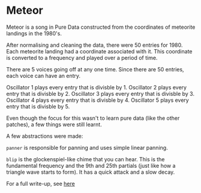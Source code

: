 # Meteor

Meteor is a song in Pure Data constructed from the coordinates of meteorite
landings in the 1980's.

After normalising and cleaning the data, there were 50 entries for 1980. Each
meteorite landing had a coordinate associated with it. This coordinate is
converted to a frequency and played over a period of time.

There are 5 voices going off at any one time. Since there are 50 entries, each
voice can have an entry.

Oscillator 1 plays every entry that is divisble by 1.
Oscillator 2 plays every entry that is divisble by 2.
Oscillator 3 plays every entry that is divisble by 3.
Oscillator 4 plays every entry that is divisble by 4.
Oscillator 5 plays every entry that is divisble by 5.

Even though the focus for this wasn't to learn pure data (like the other patches), a few things were still learnt.

A few abstractions were made:

`panner` is responsible for panning and uses simple linear panning.

`blip` is the glockenspiel-like chime that you can hear. This is the fundamental
frequency and the 9th and 25th partials (just like how a triangle wave starts to
form). It has a quick attack and a slow decay.

For a full write-up, see
[here](https://github.com/joereynolds/life/docs/pure-data/meteors/docs/meteor.md)
